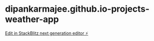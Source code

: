 # dipankarmajee.github.io-projects-weather-app

[Edit in StackBlitz next generation editor ⚡️](https://stackblitz.com/~/github.com/dipankarmajee/dipankarmajee.github.io-projects-weather-app)